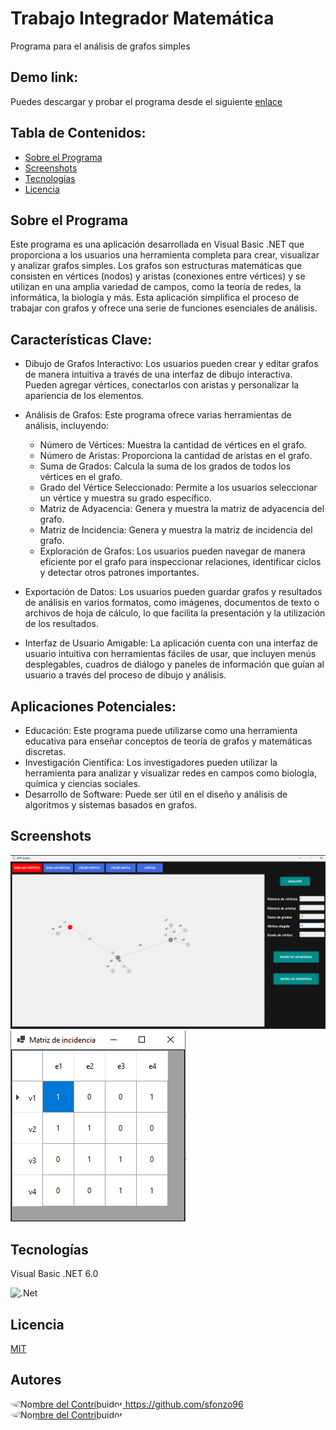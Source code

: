 # Trabajo Integrador Matemática 
Programa para el análisis de grafos simples

## Demo link:
Puedes descargar y probar el programa desde el siguiente [enlace](https://drive.google.com/file/d/1D1_4CbgY0yABackcAiC01YjN5bjCpDnU/view?usp=drive_link)

## Tabla de Contenidos:

- [Sobre el Programa](#sobre-el-programa)
- [Screenshots](#screenshots)
- [Tecnologías](#Tecnologías)
- [Licencia](#licencia)

## Sobre el Programa
Este programa es una aplicación desarrollada en Visual Basic .NET que proporciona a los usuarios una herramienta completa para crear, visualizar y analizar grafos simples. Los grafos son estructuras matemáticas que consisten en vértices (nodos) y aristas (conexiones entre vértices) y se utilizan en una amplia variedad de campos, como la teoría de redes, la informática, la biología y más. Esta aplicación simplifica el proceso de trabajar con grafos y ofrece una serie de funciones esenciales de análisis.

## Características Clave:

- Dibujo de Grafos Interactivo: Los usuarios pueden crear y editar grafos de manera intuitiva a través de una interfaz de dibujo interactiva. Pueden agregar vértices, conectarlos con aristas y personalizar la apariencia de los elementos.

- Análisis de Grafos: Este programa ofrece varias herramientas de análisis, incluyendo:

    - Número de Vértices: Muestra la cantidad de vértices en el grafo.
    - Número de Aristas: Proporciona la cantidad de aristas en el grafo.
    - Suma de Grados: Calcula la suma de los grados de todos los vértices en el grafo.
    - Grado del Vértice Seleccionado: Permite a los usuarios seleccionar un vértice y muestra su grado específico.
    - Matriz de Adyacencia: Genera y muestra la matriz de adyacencia del grafo.
    - Matriz de Incidencia: Genera y muestra la matriz de incidencia del grafo.
    - Exploración de Grafos: Los usuarios pueden navegar de manera eficiente por el grafo para inspeccionar relaciones, identificar ciclos y detectar otros patrones importantes.

- Exportación de Datos: Los usuarios pueden guardar grafos y resultados de análisis en varios formatos, como imágenes, documentos de texto o archivos de hoja de cálculo, lo que facilita la presentación y la utilización de los resultados.

- Interfaz de Usuario Amigable: La aplicación cuenta con una interfaz de usuario intuitiva con herramientas fáciles de usar, que incluyen menús desplegables, cuadros de diálogo y paneles de información que guían al usuario a través del proceso de dibujo y análisis.

## Aplicaciones Potenciales:

- Educación: Este programa puede utilizarse como una herramienta educativa para enseñar conceptos de teoría de grafos y matemáticas discretas.
- Investigación Científica: Los investigadores pueden utilizar la herramienta para analizar y visualizar redes en campos como biología, química y ciencias sociales.
- Desarrollo de Software: Puede ser útil en el diseño y análisis de algoritmos y sistemas basados en grafos.

## Screenshots

<img src="https://github.com/sfonzo96/integrador-matematica-grafos/blob/main/Screenshots/Screenshot1.png">

<img src="https://github.com/sfonzo96/integrador-matematica-grafos/blob/main/Screenshots/Screenshot2.png">

## Tecnologías

Visual Basic .NET 6.0 

![.Net](https://img.shields.io/badge/.NET-5C2D91?style=for-the-badge&logo=.net&logoColor=white)

## Licencia

[MIT](https://github.com/sfonzo96/integrador-matematica-grafos/blob/main/LICENSE)

## Autores

<a href="https://github.com/sfonzo96">
   <img src="https://avatars.githubusercontent.com/u/81027188" alt="Nombre del Contribuidor" width="100" style="border-radius:50%;">
   https://github.com/sfonzo96
</a>

<a href="https://github.com/7AleGz">
   <img src="https://avatars.githubusercontent.com/u/92764868" alt="Nombre del Contribuidor" width="100" style="border-radius:50%;">
</a>
